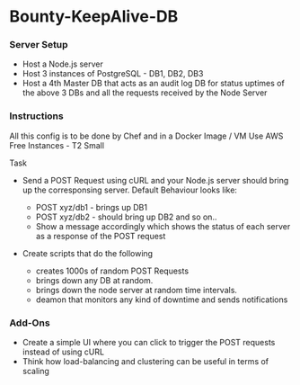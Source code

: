 Bounty-KeepAlive-DB
===================


### Server Setup
-  Host a Node.js server
-  Host 3 instances of PostgreSQL - DB1, DB2, DB3
-  Host a 4th Master DB that acts as an audit log DB for status uptimes of the above 3 DBs and all the requests received by the Node Server


### Instructions
All this config is to be done by Chef and in a Docker Image / VM
Use AWS Free Instances - T2 Small

Task 
-  Send a POST Request using cURL and your Node.js server should bring up the corresponsing server. Default Behaviour looks like:
	-  POST xyz/db1 - brings up DB1
	-  POST xyz/db2 - should bring up DB2 and so on..
	-  Show a message accordingly which shows the status of each server as a response of the POST request

-  Create scripts that do the following 
	-  creates 1000s of random POST Requests
	-  brings down any DB at random. 
	-  brings down the node server at random time intervals.
	-  deamon that monitors any kind of downtime and sends notifications

### Add-Ons
-  Create a simple UI where you can click to trigger the POST requests instead of using cURL
-  Think how load-balancing and clustering can be useful in terms of scaling

